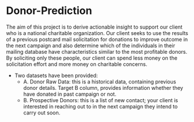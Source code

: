 # Donor-Prediction
The aim of this project is to derive actionable insight to support our client who is a national charitable
organization. Our client seeks to use the results of a previous postcard mail solicitation for donations to
improve outcome in the next campaign and also determine which of the individuals in their mailing
database have characteristics similar to the most profitable donors. By soliciting only these
people, our client can spend less money on the solicitation effort and more money on charitable
concerns.
* Two datasets have been provided:
  * A. Donor Raw Data: this is a historical data, containing previous donor details. Target B column,
      provides information whether they have donated in past campaign or not.
  * B. Prospective Donors: this is a list of new contact; your client is interested in reaching out to in
    the next campaign they intend to carry out soon.
